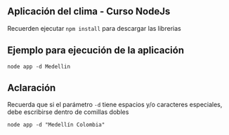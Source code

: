 ## Aplicación del clima - Curso NodeJs

Recuerden ejecutar `npm install` para descargar las librerias

## Ejemplo para ejecución de la aplicación

``
node app -d Medellin
``

## Aclaración

Recuerda que si el parámetro ``-d`` tiene espacios y/o caracteres especiales, debe escribirse dentro de comillas dobles 

``
node app -d "Medellín Colombia"
``